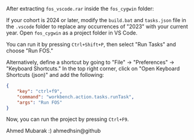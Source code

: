After extracting `fos_vscode.rar` inside the `fos_cygwin` folder:

If your cohort is 2024 or later, modify the `build.bat` and `tasks.json` file in the `.vscode` folder to replace any occurrences of "2023" with your current year. Open `fos_cygwin` as a project folder in VS Code.

You can run it by pressing `Ctrl+Shift+P`, then select "Run Tasks" and choose "Run FOS."

Alternatively, define a shortcut by going to "File" -> "Preferences" -> "Keyboard Shortcuts." In the top right corner, click on "Open Keyboard Shortcuts (json)" and add the following:

```json
{
    "key": "ctrl+f9",
    "command": "workbench.action.tasks.runTask",
    "args": "Run FOS"
}
```

Now, you can run the project by pressing `Ctrl+F9`.

Ahmed Mubarak :)
ahmedhsin@github
